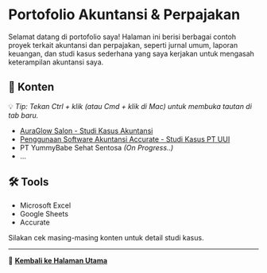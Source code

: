 # Portofolio Akuntansi & Perpajakan

Selamat datang di portofolio saya!
Halaman ini berisi berbagai contoh proyek terkait akuntansi dan perpajakan, seperti jurnal umum, laporan keuangan, dan studi kasus sederhana yang saya kerjakan untuk mengasah keterampilan akuntansi saya.

## 📁 Konten

💡 *Tip: Tekan Ctrl + klik (atau Cmd + klik di Mac) untuk membuka tautan di tab baru.*

- [AuraGlow Salon - Studi Kasus Akuntansi](https://github.com/ninanina19/Akuntansi-Tax-Portofolio/blob/main/AuraGlow%20Salon.md)
- [Penggunaan Software Akuntansi Accurate - Studi Kasus PT UUI](https://github.com/ninanina19/Akuntansi-Tax-Portofolio/blob/main/Accurate-PTUUI.md) 
- PT YummyBabe Sehat Sentosa *(On Progress..)*
- ...

## 🛠️ Tools
- Microsoft Excel
- Google Sheets
- Accurate

Silakan cek masing-masing konten untuk detail studi kasus.

---

🔗 [**Kembali ke Halaman Utama**](https://github.com/ninanina19)  
